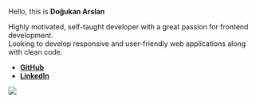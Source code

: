 Hello, this is **Doğukan Arslan**

Highly motivated, self-taught developer with a great passion for frontend development.  
Looking to develop responsive and user-friendly web applications along with clean code.

- [**GitHub**](https://github.com/dogukanarslan)
- [**LinkedIn**](https://www.linkedin.com/in/dogukanarslan/)

<img src="https://github-readme-stats.vercel.app/api?username=dogukanarslan&show_icons=true" />
